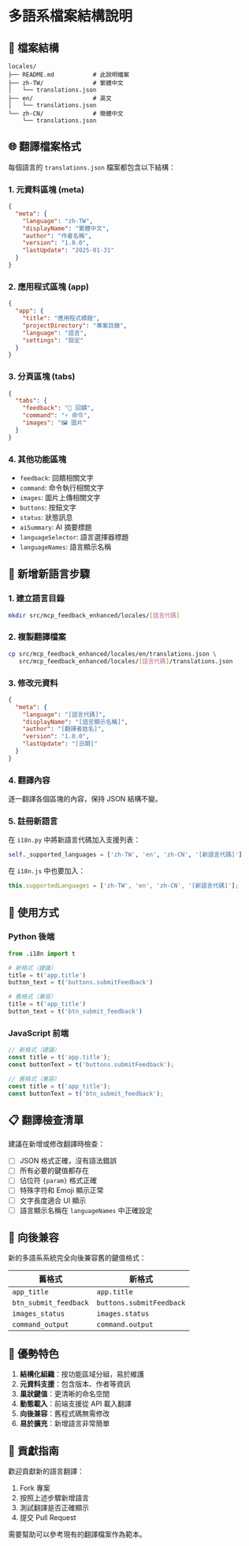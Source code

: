 # 多語系檔案結構說明

## 📁 檔案結構

```
locales/
├── README.md           # 此說明檔案
├── zh-TW/              # 繁體中文
│   └── translations.json
├── en/                 # 英文
│   └── translations.json
└── zh-CN/              # 簡體中文
    └── translations.json
```

## 🌐 翻譯檔案格式

每個語言的 `translations.json` 檔案都包含以下結構：

### 1. 元資料區塊 (meta)
```json
{
  "meta": {
    "language": "zh-TW",
    "displayName": "繁體中文",
    "author": "作者名稱",
    "version": "1.0.0",
    "lastUpdate": "2025-01-31"
  }
}
```

### 2. 應用程式區塊 (app)
```json
{
  "app": {
    "title": "應用程式標題",
    "projectDirectory": "專案目錄",
    "language": "語言",
    "settings": "設定"
  }
}
```

### 3. 分頁區塊 (tabs)
```json
{
  "tabs": {
    "feedback": "💬 回饋",
    "command": "⚡ 命令",
    "images": "🖼️ 圖片"
  }
}
```

### 4. 其他功能區塊
- `feedback`: 回饋相關文字
- `command`: 命令執行相關文字
- `images`: 圖片上傳相關文字
- `buttons`: 按鈕文字
- `status`: 狀態訊息
- `aiSummary`: AI 摘要標題
- `languageSelector`: 語言選擇器標題
- `languageNames`: 語言顯示名稱

## 🔧 新增新語言步驟

### 1. 建立語言目錄
```bash
mkdir src/mcp_feedback_enhanced/locales/[語言代碼]
```

### 2. 複製翻譯檔案
```bash
cp src/mcp_feedback_enhanced/locales/en/translations.json \
   src/mcp_feedback_enhanced/locales/[語言代碼]/translations.json
```

### 3. 修改元資料
```json
{
  "meta": {
    "language": "[語言代碼]",
    "displayName": "[語言顯示名稱]",
    "author": "[翻譯者姓名]",
    "version": "1.0.0",
    "lastUpdate": "[日期]"
  }
}
```

### 4. 翻譯內容
逐一翻譯各個區塊的內容，保持 JSON 結構不變。

### 5. 註冊新語言
在 `i18n.py` 中將新語言代碼加入支援列表：
```python
self._supported_languages = ['zh-TW', 'en', 'zh-CN', '[新語言代碼]']
```

在 `i18n.js` 中也要加入：
```javascript
this.supportedLanguages = ['zh-TW', 'en', 'zh-CN', '[新語言代碼]'];
```

## 🎯 使用方式

### Python 後端
```python
from .i18n import t

# 新格式（建議）
title = t('app.title')
button_text = t('buttons.submitFeedback')

# 舊格式（兼容）
title = t('app_title')
button_text = t('btn_submit_feedback')
```

### JavaScript 前端
```javascript
// 新格式（建議）
const title = t('app.title');
const buttonText = t('buttons.submitFeedback');

// 舊格式（兼容）
const title = t('app_title');
const buttonText = t('btn_submit_feedback');
```

## 📋 翻譯檢查清單

建議在新增或修改翻譯時檢查：

- [ ] JSON 格式正確，沒有語法錯誤
- [ ] 所有必要的鍵值都存在
- [ ] 佔位符 `{param}` 格式正確
- [ ] 特殊字符和 Emoji 顯示正常
- [ ] 文字長度適合 UI 顯示
- [ ] 語言顯示名稱在 `languageNames` 中正確設定

## 🔄 向後兼容

新的多語系系統完全向後兼容舊的鍵值格式：

| 舊格式 | 新格式 |
|--------|--------|
| `app_title` | `app.title` |
| `btn_submit_feedback` | `buttons.submitFeedback` |
| `images_status` | `images.status` |
| `command_output` | `command.output` |

## 🚀 優勢特色

1. **結構化組織**：按功能區域分組，易於維護
2. **元資料支援**：包含版本、作者等資訊
3. **巢狀鍵值**：更清晰的命名空間
4. **動態載入**：前端支援從 API 載入翻譯
5. **向後兼容**：舊程式碼無需修改
6. **易於擴充**：新增語言非常簡單

## 📝 貢獻指南

歡迎貢獻新的語言翻譯：

1. Fork 專案
2. 按照上述步驟新增語言
3. 測試翻譯是否正確顯示
4. 提交 Pull Request

需要幫助可以參考現有的翻譯檔案作為範本。 
